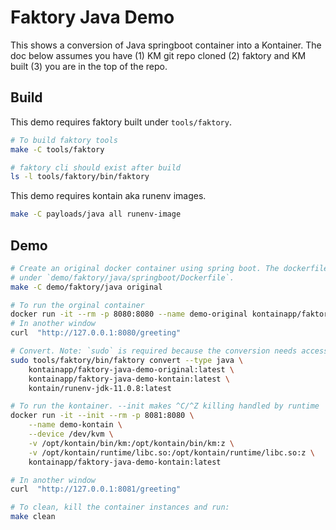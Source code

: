 # Faktory Java Demo

This shows a conversion of Java springboot container into a Kontainer.
The doc below assumes you have (1) KM git repo cloned (2) faktory and KM built (3) you are in the top of the repo.

## Build

This demo requires faktory built under `tools/faktory`.

```bash
# To build faktory tools
make -C tools/faktory

# faktory cli should exist after build
ls -l tools/faktory/bin/faktory
```

This demo requires kontain aka runenv images.

```bash
make -C payloads/java all runenv-image
```

## Demo

```sh
# Create an original docker container using spring boot. The dockerfile is
# under `demo/faktory/java/springboot/Dockerfile`.
make -C demo/faktory/java original
```

```sh
# To run the orginal container
docker run -it --rm -p 8080:8080 --name demo-original kontainapp/faktory-java-demo-original
# In another window
curl  "http://127.0.0.1:8080/greeting"

# Convert. Note: `sudo` is required because the conversion needs access to Docker daemon's image layers storage..
sudo tools/faktory/bin/faktory convert --type java \
    kontainapp/faktory-java-demo-original:latest \
    kontainapp/faktory-java-demo-kontain:latest \
    kontain/runenv-jdk-11.0.8:latest

# To run the kontainer. --init makes ^C/^Z killing handled by runtime
docker run -it --init --rm -p 8081:8080 \
    --name demo-kontain \
    --device /dev/kvm \
    -v /opt/kontain/bin/km:/opt/kontain/bin/km:z \
    -v /opt/kontain/runtime/libc.so:/opt/kontain/runtime/libc.so:z \
    kontainapp/faktory-java-demo-kontain:latest

# In another window
curl  "http://127.0.0.1:8081/greeting"

# To clean, kill the container instances and run:
make clean

```
